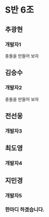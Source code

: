 # S반 6조

##    추광현
### 개발자1

충돌을 만들어 보자

##    김승수
### 개발자2
충돌을 만들어 보자
##    전선웅
### 개발자3

##    최도영
### 개발자4

##    지민경
### 개발자5

### 한마디 하겠습니다.



